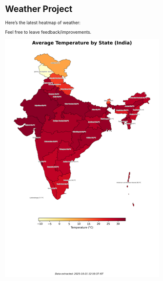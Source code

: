 # Weather Project

Here’s the latest heatmap of weather:

Feel free to leave feedback/improvements.

![India Heatmap](docs/assets/india_heatmap.png?v=F72AE7)
